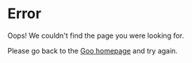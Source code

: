 # Error

Oops! We couldn't find the page you were looking for.

Please go back to the [Goo homepage](/) and try again.